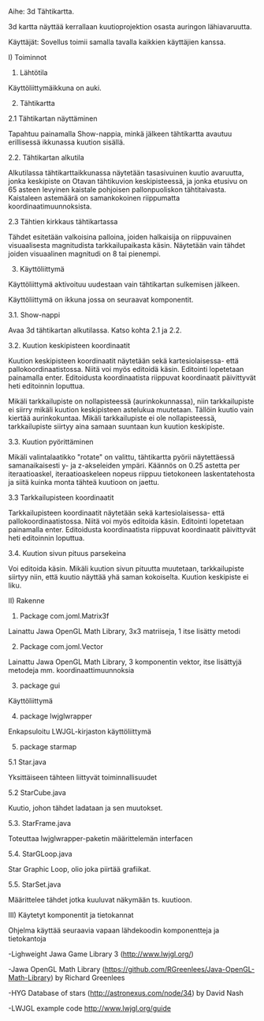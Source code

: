 Aihe: 3d Tähtikartta. 

3d kartta näyttää kerrallaan kuutioprojektion osasta auringon lähiavaruutta. 

Käyttäjät: Sovellus toimii samalla tavalla kaikkien käyttäjien kanssa. 

I) Toiminnot 

1. Lähtötila

Käyttöliittymäikkuna on auki. 

2. Tähtikartta

2.1 Tähtikartan näyttäminen 

Tapahtuu painamalla Show-nappia, minkä jälkeen tähtikartta avautuu erillisessä ikkunassa kuution sisällä. 

2.2. Tähtikartan alkutila

Alkutilassa tähtikarttaikkunassa näytetään tasasivuinen kuutio avaruutta, jonka keskipiste on Otavan tähtikuvion keskipisteessä, ja jonka etusivu on 65 asteen levyinen kaistale pohjoisen pallonpuoliskon tähtitaivasta. Kaistaleen astemäärä on samankokoinen riippumatta koordinaatimuunnoksista. 

2.3 Tähtien kirkkaus tähtikartassa

Tähdet esitetään valkoisina palloina, joiden halkaisija on riippuvainen visuaalisesta magnitudista tarkkailupaikasta käsin. Näytetään vain tähdet joiden visuaalinen  magnitudi on 8 tai pienempi. 

3. Käyttöliittymä 

Käyttöliittymä aktivoituu uudestaan vain tähtikartan sulkemisen jälkeen. 

Käyttöliittymä on ikkuna jossa on seuraavat komponentit.

3.1. Show-nappi

Avaa 3d tähtikartan alkutilassa. Katso kohta 2.1 ja 2.2. 

3.2. Kuution keskipisteen koordinaatit

Kuution keskipisteen koordinaatit näytetään sekä kartesiolaisessa- että pallokoordinaatistossa. Niitä voi myös editoidä käsin. Editointi lopetetaan painamalla enter. Editoidusta koordinaatista riippuvat koordinaatit päivittyvät heti editoinnin loputtua. 

Mikäli tarkkailupiste on nollapisteessä (aurinkokunnassa), niin tarkkailupiste ei siirry mikäli kuution keskipisteen astelukua muutetaan. Tällöin kuutio vain kiertää aurinkokuntaa. Mikäli tarkkailupiste ei ole nollapisteessä, tarkkailupiste siirtyy aina samaan suuntaan kun kuution keskipiste. 

3.3. Kuution pyörittäminen

Mikäli valintalaatikko "rotate" on valittu, tähtikartta pyörii näytettäessä samanaikaisesti y- ja z-akseleiden ympäri. Käännös on 0.25 
astetta per iteraatioaskel, iteraatioaskeleen nopeus riippuu tietokoneen laskentatehosta ja siitä kuinka monta tähteä kuutioon on jaettu. 

3.3 Tarkkailupisteen koordinaatit

Tarkkailupisteen koordinaatit näytetään sekä kartesiolaisessa- että pallokoordinaatistossa. Niitä voi myös editoida käsin. Editointi lopetetaan painamalla enter. Editoidusta koordinaatista riippuvat koordinaatit päivittyvät heti editoinnin loputtua. 

3.4. Kuution sivun pituus parsekeina

Voi editoida käsin. Mikäli kuution sivun pituutta muutetaan, tarkkailupiste siirtyy niin, että kuutio näyttää yhä saman kokoiselta. Kuution keskipiste ei liku. 

II) Rakenne

1. Package com.joml.Matrix3f

Lainattu Jawa OpenGL Math Library, 3x3 matriiseja, 1 itse lisätty metodi

2. Package com.joml.Vector

Lainattu Jawa OpenGL Math Library, 3 komponentin vektor, itse lisättyjä metodeja mm. koordinaattimuunnoksia

3. package gui

Käyttöliittymä

4. package lwjglwrapper

Enkapsuloitu LWJGL-kirjaston käyttöliittymä

5. package starmap

5.1 Star.java

Yksittäiseen tähteen liittyvät toiminnallisuudet

5.2 StarCube.java

Kuutio, johon tähdet ladataan ja sen muutokset. 

5.3. StarFrame.java

Toteuttaa lwjglwrapper-paketin määrittelemän interfacen

5.4. StarGLoop.java

Star Graphic Loop, olio joka piirtää grafiikat. 

5.5. StarSet.java

Määrittelee tähdet jotka kuuluvat näkymään ts. kuutioon. 

III) Käytetyt komponentit ja tietokannat

Ohjelma käyttää seuraavia vapaan lähdekoodin komponentteja ja tietokantoja

-Lighweight Jawa Game Library 3 (http://www.lwjgl.org/)

-Jawa OpenGL Math Library (https://github.com/RGreenlees/Java-OpenGL-Math-Library) by Richard Greenlees

-HYG Database of stars (http://astronexus.com/node/34) by David Nash 

-LWJGL example code http://www.lwjgl.org/guide





